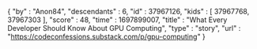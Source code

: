 {
  "by" : "Anon84",
  "descendants" : 6,
  "id" : 37967126,
  "kids" : [ 37967768, 37967303 ],
  "score" : 48,
  "time" : 1697899007,
  "title" : "What Every Developer Should Know About GPU Computing",
  "type" : "story",
  "url" : "https://codeconfessions.substack.com/p/gpu-computing"
}
